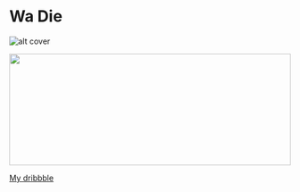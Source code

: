 # Wa Die 

![alt cover](https://imgur.com/t/overthinking/XJJ9IWx.png)

<img width="100%" height="200" src="https://github-readme-stats.vercel.app/api?username=Wadie-ess&show_icons=true&theme=dracula">


[My dribbble](https://dribbble.com/wadieess) 
